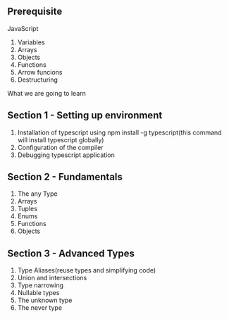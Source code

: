 ## Prerequisite

JavaScript

1. Variables
2. Arrays
3. Objects
4. Functions
5. Arrow funcions
6. Destructuring

What we are going to learn

## Section 1 - Setting up environment

1. Installation of typescript using npm install -g typescript(this command will install typescript globally)
2. Configuration of the compiler
3. Debugging typescript application

## Section 2 - Fundamentals

1. The any Type
2. Arrays
3. Tuples
4. Enums
5. Functions
6. Objects

## Section 3 - Advanced Types

1. Type Aliases(reuse types and simplifying code)
2. Union and intersections
3. Type narrowing
4. Nullable types
5. The unknown type
6. The never type

